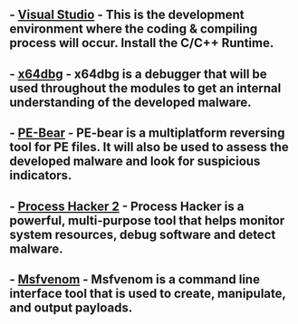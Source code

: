 ## - [Visual Studio](https://visualstudio.microsoft.com/) - This is the development environment where the coding & compiling process will occur. Install the C/C++ Runtime.

## - [x64dbg](https://x64dbg.com/) - x64dbg is a debugger that will be used throughout the modules to get an internal understanding of the developed malware.

## - [PE-Bear](https://github.com/hasherezade/pe-bear) - PE-bear is a multiplatform reversing tool for PE files. It will also be used to assess the developed malware and look for suspicious indicators.

## - [Process Hacker 2](https://processhacker.sourceforge.io/downloads.php) - Process Hacker is a powerful, multi-purpose tool that helps monitor system resources, debug software and detect malware.

## - [Msfvenom](https://www.offensive-security.com/metasploit-unleashed/msfvenom/) - Msfvenom is a command line interface tool that is used to create, manipulate, and output payloads.